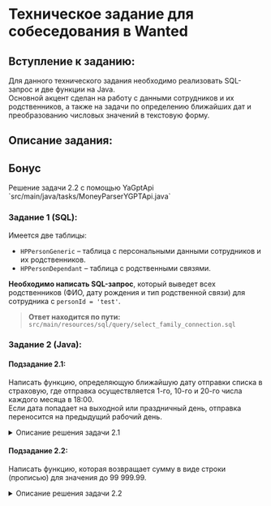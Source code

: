 # Техническое задание для собеседования в Wanted

## Вступление к заданию:
Для данного технического задания необходимо реализовать SQL-запрос и две функции на Java.  
Основной акцент сделан на работу с данными сотрудников и их родственников, а также на задачи по определению ближайших дат и преобразованию числовых значений в текстовую форму.

## Описание задания:


<summary><h2>Бонус</h2></summary>
Решение задачи 2.2 с помощью YaGptApi
`src/main/java/tasks/MoneyParserYGPTApi.java`


### Задание 1 (SQL):
Имеется две таблицы:
- `HPPersonGeneric` – таблица с персональными данными сотрудников и их родственников.
- `HPPersonDependant` – таблица с родственными связями.

**Необходимо написать SQL-запрос**, который выведет всех родственников (ФИО, дату рождения и тип родственной связи) для сотрудника с `personId = 'test'`.

> **Ответ находится по пути:**  
`src/main/resources/sql/query/select_family_connection.sql`

### Задание 2 (Java):

#### Подзадание 2.1:
Написать функцию, определяющую ближайшую дату отправки списка в страховую, где отправка осуществляется 1-го, 10-го и 20-го числа каждого месяца в 18:00.  
Если дата попадает на выходной или праздничный день, отправка переносится на предыдущий рабочий день.

<details>
<summary>Описание решения задачи 2.1</summary>

В классе `SellersListDate` реализована функция `dateOfShipment()`, которая определяет ближайшую дату отправки списка в страховую компанию.

Основные этапы решения:
- Текущая дата и время получаются с помощью `LocalDateTime.now()`.
- Определяются три даты отправки в текущем месяце: 1-е, 10-е и 20-е числа в 18:00.
- В зависимости от текущего времени выбирается ближайшая дата отправки:
    - Если текущее время после 1-го, но до 10-го, выбирается 10-е число.
    - Если текущее время после 10-го, но до 20-го, выбирается 20-е число.
    - Если текущее время позже 20-го числа, дата отправки переносится на 1-е число следующего месяца.
- Затем вызывается метод `getVacCheck()`, который проверяет, является ли выбранная дата рабочим днём. Если нет, дата отправки корректируется на предыдущий рабочий день.
- Метод `getVacCheck()` рекурсивно проверяет, является ли дата рабочей, и, если необходимо, ищет ближайший следующий рабочий день.

Таким образом, функция возвращает корректную дату отправки списка с учётом выходных дней.

</details>

#### Подзадание 2.2:
Написать функцию, которая возвращает сумму в виде строки (прописью) для значения до 99 999.99.

<details>
<summary>Описание решения задачи 2.2</summary>

В классе `MoneyParser` реализована функция `priceAlphabeticView(BigDecimal price)`, которая преобразует числовое значение суммы в текстовое описание (прописью).

Основные шаги решения:
- **Основная функция**:
    - Сумма разделяется на целую и дробную части.
    - Для целой части вызывается метод `numParserWhole()`, который преобразует число в пропись.
    - Для дробной части вызывается метод `numParserDecimal()`, который аналогично преобразует число в копейки.

- **Метод `numParserWhole(BigInteger num)`**:
    - Обрабатывает суммы до 100 000 рублей, разбивая их на тысячи, сотни, десятки и единицы.
    - Используются массивы строк для чисел до 20, десятков, сотен и тысяч. Для каждого сегмента числа выбирается соответствующее текстовое представление.
    - В конце добавляется правильная форма слова "рубль" в зависимости от числа (рубль, рубля, рублей).

- **Метод `numParserDecimal(BigInteger num)`**:
    - Преобразует дробную часть суммы (копейки).
    - Для чисел до 20 используются особые формы слов "копейка", "копейки", "копеек", в зависимости от значения дробной части.

Таким образом, функция возвращает сумму прописью, учитывая грамматические особенности русского языка для чисел и единиц денежных сумм.

</details>

